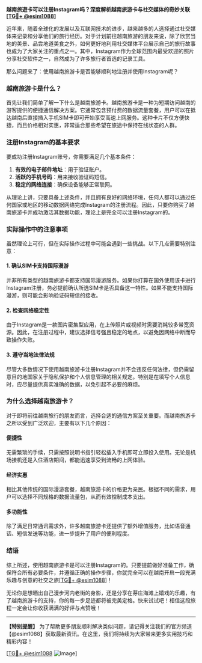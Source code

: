**越南旅遊卡可以注册Instagram吗？深度解析越南旅游卡与社交媒体的奇妙关联[[TG💪+ @esim1088](https://t.me/s/esim1088)]**

近年来，随着全球化的发展以及互联网技术的进步，越来越多的人选择通过社交媒体来记录和分享他们的旅行经历。对于计划前往越南旅游的朋友来说，除了欣赏当地的美景、品尝地道美食之外，如何更好地利用社交媒体平台展示自己的旅行故事也成为了大家关注的重点之一。其中，Instagram作为全球范围内最受欢迎的照片分享社交软件之一，自然成为了许多旅行者首选的记录工具。

那么问题来了：使用越南旅游卡是否能够顺利地注册并使用Instagram呢？

### 越南旅游卡是什么？
首先让我们简单了解一下什么是越南旅游卡。越南旅游卡是一种为短期访问越南的游客提供的便捷通信解决方案。它通常包含预付费的数据流量套餐，用户可以在抵达越南后直接插入手机SIM卡即可开始享受高速上网服务。这种卡片不仅方便快捷，而且价格相对实惠，非常适合那些希望在旅途中保持在线状态的人群。

### 注册Instagram的基本要求
要成功注册Instagram账号，你需要满足几个基本条件：
1. **有效的电子邮件地址**：用于验证账户。
2. **活跃的手机号码**：用来接收验证码短信。
3. **稳定的网络连接**：确保设备能够正常联网。

从理论上讲，只要具备上述条件，并且拥有良好的网络环境，任何人都可以通过任何国家或地区的移动数据网络完成Instagram的注册流程。因此，只要你购买了越南旅游卡并成功激活其数据功能，理论上是完全可以注册Instagram的。

### 实际操作中的注意事项
虽然理论上可行，但在实际操作过程中可能会遇到一些挑战。以下几点需要特别注意：

#### 1. 确认SIM卡支持国际漫游
并非所有类型的越南旅游卡都支持国际漫游服务。如果你打算在国外使用该卡进行Instagram注册，务必提前确认所选SIM卡是否具备这一特性。如果不能支持国际漫游，则可能会影响验证码短信的接收。

#### 2. 检查网络稳定性
由于Instagram是一款图片密集型应用，在上传照片或视频时需要消耗较多带宽资源。因此，在注册过程中，建议选择信号强且稳定的地点，以避免因网络中断而导致操作失败。

#### 3. 遵守当地法律法规
尽管大多数情况下使用越南旅游卡注册Instagram并不会违反任何法律，但仍需留意目的地国家关于隐私保护和个人信息管理的相关规定。特别是在填写个人信息时，应尽量提供真实准确的数据，以免引起不必要的麻烦。

### 为什么选择越南旅游卡？
对于即将前往越南旅行的朋友而言，选择合适的通信方案至关重要。而越南旅游卡之所以受到广泛欢迎，主要有以下几个原因：

#### 便捷性
无需繁琐的手续，只需按照说明书指引轻松插入手机即可立即投入使用。无论是机场接机还是入住酒店期间，都能迅速享受到流畅的上网体验。

#### 经济实惠
相比其他传统的国际漫游套餐，越南旅游卡的价格更为亲民。根据不同的需求，用户可以选择不同规格的数据流量包，从而有效控制成本支出。

#### 多功能性
除了满足日常通讯需求外，许多越南旅游卡还提供了额外增值服务，比如语音通话、短信发送等功能，进一步提升了用户的便利程度。

### 结语
综上所述，使用越南旅游卡是可以注册Instagram的。只要提前做好准备工作，确保符合所有必要条件，并遵循正确的操作步骤，你就完全可以在越南开启一段充满乐趣与创意的社交之旅[[TG💪+ @esim1088](https://t.me/s/esim1088)]！

无论你是想晒出自己漫步河内老街的身影，还是分享在芽庄海滩上嬉戏的乐趣，有了越南旅游卡的支持，你的每一步足迹都将被完美定格。快来试试吧！相信这段旅程一定会让你收获满满的好评与点赞哦！

---

**【特别提醒】**
为了帮助更多朋友顺利解决类似问题，请记得关注我们的官方频道【@esim1088】获取最新资讯。在这里，我们将持续为大家带来更多实用技巧和精彩内容！

[[TG💪+ @esim1088](https://t.me/s/esim1088) ![Image](https://i.postimg.cc/4NQfJmqS/Snipaste-2025-05-13-00-14-12.png)]